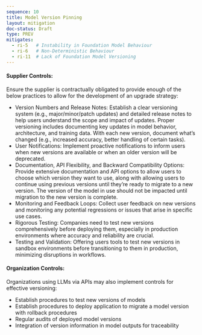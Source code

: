 ```yaml
---
sequence: 10
title: Model Version Pinning
layout: mitigation
doc-status: Draft
type: PREV
mitigates:
  - ri-5   # Instability in Foundation Model Behaviour
  - ri-6   # Non-Deterministic Behaviour
  - ri-11  # Lack of Foundation Model Versioning
---
```


#### Supplier Controls:

Ensure the supplier is contractually obligated to provide enough of the below practices to allow for the development of an upgrade strategy:

- Version Numbers and Release Notes: Establish a clear versioning system (e.g., major/minor/patch updates) and detailed release notes to help users understand the scope and impact of updates. Proper versioning includes documenting key updates in model behavior, architecture, and training data. With each new version, document what’s changed (e.g., increased accuracy, better handling of certain tasks).
- User Notifications: Implement proactive notifications to inform users when new versions are available or when an older version will be deprecated.
- Documentation, API Flexibility, and Backward Compatibility Options: Provide extensive documentation and API options to allow users to choose which version they want to use, along with allowing users to continue using previous versions until they’re ready to migrate to a new version. The version of the model in use should not be impacted until migration to the new version is complete.
- Monitoring and Feedback Loops: Collect user feedback on new versions and monitoring any potential regressions or issues that arise in specific use cases.
- Rigorous Testing: Companies need to test new versions comprehensively before deploying them, especially in production environments where accuracy and reliability are crucial.
- Testing and Validation: Offering users tools to test new versions in sandbox environments before transitioning to them in production, minimizing disruptions in workflows.


#### Organization Controls:

Organizations using LLMs via APIs may also implement controls for effective versioning:

- Establish procedures to test new versions of models
- Establish procedures to deploy application to migrate a model version with rollback procedures
- Regular audits of deployed model versions
- Integration of version information in model outputs for traceability

